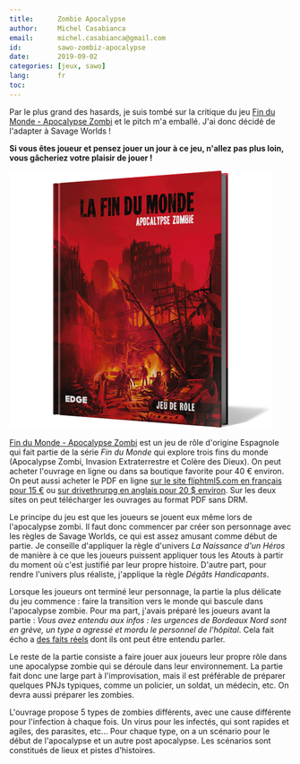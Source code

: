 ```yaml
---
title:      Zombie Apocalypse
author:     Michel Casabianca
email:      michel.casabianca@gmail.com
id:         sawo-zombiz-apocalypse
date:       2019-09-02
categories: [jeux, sawo]
lang:       fr
toc:        
---
```


Par le plus grand des hasards, je suis tombé sur la critique du jeu [Fin du Monde - Apocalypse Zombi](https://www.youtube.com/watch?v=BE71xrgDKok) et le pitch m'a emballé. J'ai donc décidé de l'adapter à Savage Worlds !

**Si vous êtes joueur et pensez jouer un jour à ce jeu, n'allez pas plus loin, vous gâcheriez votre plaisir de jouer !**

<!--more-->

![](sawo-zombie-apocalypse.png)

[Fin du Monde - Apocalypse Zombi](http://www.edgeent.fr/jeux/article/la_fin_du_monde/apocalypse_zombie) est un jeu de rôle d'origine Espagnole qui fait partie de la série *Fin du Monde* qui explore trois fins du monde (Apocalypse Zombi, Invasion Extraterrestre et Colère des Dieux). On peut acheter l'ouvrage en ligne ou dans sa boutique favorite pour 40 € environ. On peut aussi acheter le PDF en ligne [sur le site fliphtml5.com en français pour 15 €](http://fliphtml5.com/bookcase/pneds) ou [sur drivethrurpg en anglais pour 20 $ environ](https://www.drivethrurpg.com/product/141786/The-End-Of-The-World-Zombie-Apocalypse). Sur les deux sites on peut télécharger les ouvrages au format PDF sans DRM.

Le principe du jeu est que les joueurs se jouent eux même lors de l'apocalypse zombi. Il faut donc commencer par créer son personnage avec les règles de Savage Worlds, ce qui est assez amusant comme début de partie. Je conseille d'appliquer la règle d'univers *La Naissance d'un Héros* de manière à ce que les joueurs puissent appliquer tous les Atouts à partir du moment où c'est justifié par leur propre histoire. D'autre part, pour rendre l'univers plus réaliste, j'applique la règle *Dégâts Handicapants*.

Lorsque les joueurs ont terminé leur personnage, la partie la plus délicate du jeu commence : faire la transition vers le monde qui bascule dans l'apocalypse zombie. Pour ma part, j'avais préparé les joueurs avant la partie : *Vous avez entendu aux infos : les urgences de Bordeaux Nord sont en grève, un type a agressé et mordu le personnel de l'hôpital*. Cela fait écho a [des faits réels](https://www.paris-normandie.fr/dieppe/a-dieppe-le-personnel-des-urgences-de-l-hopital-en-a-ras-le-bol-DG15027127) dont ils ont peut être entendu parler.

Le reste de la partie consiste a faire jouer aux joueurs leur propre rôle dans une apocalypse zombie qui se déroule dans leur environnement. La partie fait donc une large part à l'improvisation, mais il est préférable de préparer quelques PNJs typiques, comme un policier, un soldat, un médecin, etc. On devra aussi préparer les zombies.

L'ouvrage propose 5 types de zombies différents, avec une cause différente pour l'infection à chaque fois. Un virus pour les infectés, qui sont rapides et agiles, des parasites, etc... Pour chaque type, on a un scénario pour le début de l'apocalypse et un autre post apocalypse. Les scénarios sont constitués de lieux et pistes d'histoires.

